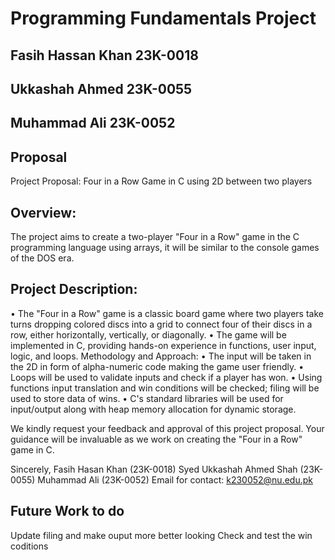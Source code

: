 # Programming Fundamentals Project 
## Fasih Hassan Khan 23K-0018
## Ukkashah Ahmed 23K-0055
## Muhammad Ali 23K-0052

## Proposal
Project Proposal: Four in a Row Game in C using 2D between two players 
## Overview:
The project aims to create a two-player "Four in a Row" game in the C programming language using arrays, it will be similar to the console games of the DOS era.
## Project Description:
•	The "Four in a Row" game is a classic board game where two players take turns dropping colored discs into a grid to connect four of their discs in a row, either horizontally, vertically, or diagonally.
•	The game will be implemented in C, providing hands-on experience in functions, user input, logic, and loops.
Methodology and Approach:
•	The input will be taken in the 2D in form of alpha-numeric code making the game user friendly.
•	Loops will be used to validate inputs and check if a player has won.
•	Using functions input translation and win conditions will be checked; filing will be used to store data of wins.
•	C's standard libraries will be used for input/output along with heap memory allocation for dynamic storage.

We kindly request your feedback and approval of this project proposal. Your guidance will be invaluable as we work on creating the "Four in a Row" game in C.

Sincerely,
Fasih Hasan Khan (23K-0018)
Syed Ukkashah Ahmed Shah (23K-0055)
Muhammad Ali (23K-0052)
Email for contact:
k230052@nu.edu.pk

## Future Work to do
Update filing and make ouput more better looking
Check and test the win coditions
